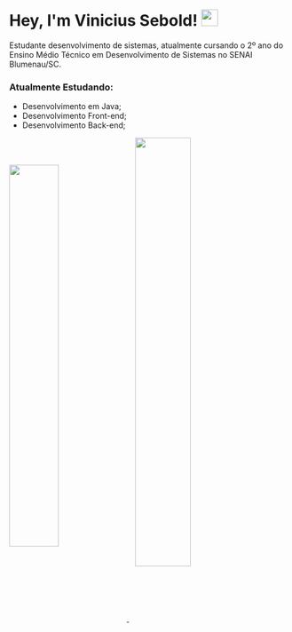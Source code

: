 # Hey, I'm Vinicius Sebold! <img src="https://media.giphy.com/media/hvRJCLFzcasrR4ia7z/giphy.gif" width="30px">

Estudante desenvolvimento de sistemas, atualmente cursando o 2º ano do Ensino Médio Técnico em Desenvolvimento de Sistemas no SENAI Blumenau/SC.

### Atualmente Estudando:

- Desenvolvimento em Java;
- Desenvolvimento Front-end;
- Desenvolvimento Back-end;

<a href="https://github.com/vinisebold/Crafta-edu">
  <img width="42%" align="center" src="https://github-readme-stats.vercel.app/api/pin/?username=vinisebold&repo=Crafta-edu" />
</a>
&nbsp;&nbsp;
<a href="https://github.com/vinisebold/java-for-life">
  <img width="44.5%" align="center" src="https://github-readme-stats.vercel.app/api/pin/?username=vinisebold&repo=java-for-life" />
</a>

#

